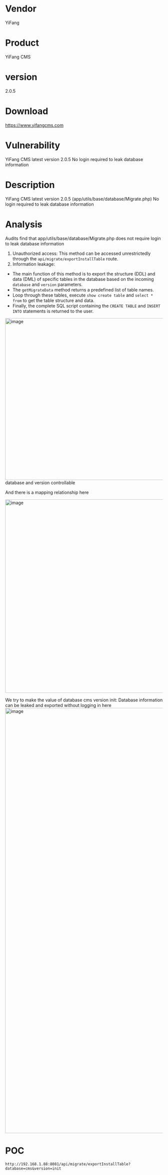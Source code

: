 # Vendor

YiFang

# Product

YiFang CMS

# version

 2.0.5

# Download 

https://www.yifangcms.com

# Vulnerability

YiFang CMS latest version 2.0.5 No login required to leak database information

# Description

YiFang CMS latest version 2.0.5 (app/utils/base/database/Migrate.php) No login required to leak database information

# Analysis
Audits find that app/utils/base/database/Migrate.php does not require login to leak database information

1. Unauthorized access: This method can be accessed unrestrictedly through the `api/migrate/exportInstallTable` route. 
2. Information leakage: 
- The main function of this method is to export the structure (DDL) and data (DML) of specific tables in the database based on the incoming `database` and `version` parameters. 
- The `getMigrateData` method returns a predefined list of table names. 
- Loop through these tables, execute `show create table` and `select * from` to get the table structure and data. 
- Finally, the complete SQL script containing the `CREATE TABLE` and `INSERT INTO` statements is returned to the user.

<img width="766" height="516" alt="image" src="https://github.com/user-attachments/assets/57050173-0aca-48f1-8f4b-9d279f37a474" />
database and version controllable

And there is a mapping relationship here

<img width="686" height="617" alt="image" src="https://github.com/user-attachments/assets/9537acca-8c71-4ba0-a19f-8daa3cddd4aa" />

We try to make the value of database cms version init:
Database information can be leaked and exported without logging in here
<img width="1278" height="1356" alt="image" src="https://github.com/user-attachments/assets/e759a8c7-1d46-40b9-b739-54b1b8b2189a" />


# POC
```
http://192.168.1.88:8081/api/migrate/exportInstallTable?database=cms&version=init
```




